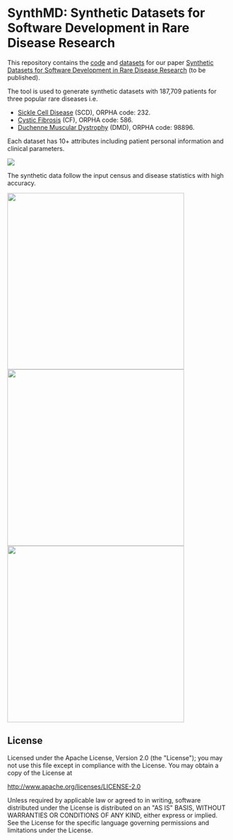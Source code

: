 # SynthMD: Synthetic Datasets for Software Development in Rare Disease Research

This repository contains the [code](https://github.com/iaBIH/synth-md/edit/main/https://github.com/iaBIH/synth-md/tree/bihmi/synthMD) and [datasets](https://github.com/iaBIH/synth-md/edit/main/RDdata/result) for our paper [Synthetic Datasets for Software Development in Rare Disease Research]() (to be published). 

The tool is used to generate synthetic datasets with 187,709 patients for three popular rare diseases i.e. 

* [Sickle Cell Disease](https://github.com/iaBIH/synth-md/edit/main/RDdata/result/scd_patients_all_100403.csv) (SCD), ORPHA code: 232.
* [Cystic Fibrosis](https://github.com/iaBIH/synth-md/edit/main/RDdata/result/cf_patients_all_32093.csv) (CF), ORPHA code: 586.
* [Duchenne Muscular Dystrophy](https://github.com/iaBIH/synth-md/edit/main/RDdata/result/dmd_patients_all_55219.csv) (DMD), ORPHA code: 98896.

Each dataset has 10+ attributes including patient personal information and clinical parameters. 

![](https://github.com/iaBIH/synth-md/blob/main/resources/SampleData.png)

The synthetic data follow the input census and disease statistics with high accuracy. 

<p float="left">
<img src="https://github.com/iaBIH/synth-md/blob/main/resources/result_Gender.png" width="400">
<img src="https://github.com/iaBIH/synth-md/blob/main/resources/result_Race.png" width="400">
<img src="https://github.com/iaBIH/synth-md/blob/main/resources/result_Age.png" width="400">
</p>

  
## License

Licensed under the Apache License, Version 2.0 (the "License"); you may not use this file except in compliance with the License. You may obtain a copy of the License at

http://www.apache.org/licenses/LICENSE-2.0

Unless required by applicable law or agreed to in writing, software distributed under the License is distributed on an "AS IS" BASIS, WITHOUT WARRANTIES OR CONDITIONS OF ANY KIND, either express or implied. See the License for the specific language governing permissions and limitations under the License.
